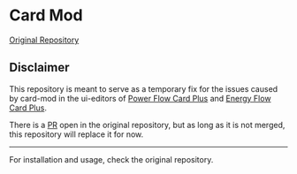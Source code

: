 # Card Mod

[Original Repository](https://github.com/thomasloven/lovelace-card-mod)

## Disclaimer

This repository is meant to serve as a temporary fix for the issues caused by card-mod in the ui-editors of [Power Flow Card Plus](https://github.com/flixlix/power-flow-card-plus) and [Energy Flow Card Plus](https://github.com/flixlix/energy-flow-card-plus).

There is a [PR](https://github.com/thomasloven/lovelace-card-mod/pull/277) open in the original repository, but as long as it is not merged, this repository will replace it for now.


<hr/>


For installation and usage, check the original repository. 
